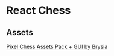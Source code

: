 # React Chess

## Assets

[Pixel Chess Assets Pack + GUI by Brysia](https://brysiaa.itch.io/pixel-chess-assets-pack)